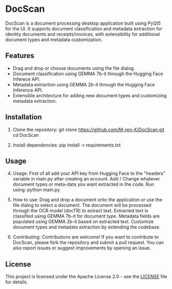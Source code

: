 # DocScan

DocScan is a document processing desktop application built using PyQt5 for the UI. It supports document classification and metadata extraction for identity documents
and receipts/invoices, with extensibility for additional document types and metadata customization.

## Features

- Drag and drop or choose documents using the file dialog.
- Document classification using GEMMA 7b-it through the Hugging Face Inferece API.
- Metadata extraction using GEMMA 2b-it through the Hugging Face Inference API.
- Extensible architecture for adding new document types and customizing metadata extraction.


## Installation

1. Clone the repository:
    git clone https://github.com/M-ren-X/DocScan.git
    cd DocScan

3. Install dependencies:
    pip install -r requirements.txt


## Usage

4. Usage:
    First of all add your API key from Hugging Face to the "headers" variable in main.py after creating an account.
    Add / Change whatever document types or meta-data you want extracted in the code.
    Run using: python main.py

6. How to use:
    Drag and drop a document onto the application or use the file dialog to select a document.
    The document will be processed through the OCR model (docTR) to extract text.
    Extracted text is classified using GEMMA 7b-it for document type.
    Metadata fields are populated using GEMMA 2b-it based on extracted text.
    Customize document types and metadata extraction by extending the codebase.

7. Contributing:
    Contributions are welcome! If you want to contribute to DocScan, please fork the repository and submit a pull request.
    You can also report issues or suggest improvements by opening an issue.

## License

This project is licensed under the Apache License 2.0 - see the [LICENSE](LICENSE) file for details.

